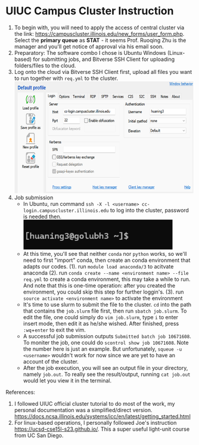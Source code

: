 # UIUC Campus Cluster Instruction
1. To begin with, you will need to apply the access of central cluster via the link: https://campuscluster.illinois.edu/new_forms/user_form.php. Select the __primary queue__ as __STAT__ - it seems Prof. Ruoqing Zhu is the manager and you'll get notice of approval via his email soon.
2. Preparatory: The software combo I chose is Ubuntu Windows (Linux-based) for submitting jobs, and Bitverse SSH Client for uploading folders/files to the cloud.
3. Log onto the cloud via Bitverse SSH Client first, upload all files you want to run together with `req.yml` to the cluster. <img src="g2.png" width="500" height="300">
4. Job submission
   - In Ubuntu, run command `ssh -X -l <username> cc-login.campuscluster.illinois.edu` to log into the cluster, password is needed then. <img src="g1.png" width="400" height="80">
   - At this time, you'll see that neither `conda` nor `python` works, so we'll need to first "import" conda, then create an conda environment that adapts our codes.
     (1). run `module load anaconda/3` to acitvate anaconda
     (2). run `conda create --name <environment name> --file req.yml` to create a conda environment, this may take a while to run. And note that this is one-time operation: after you created the environment, you could skip this step for further loggin's.
     (3). run `source activate <environment name>` to activate the environment
   - It's time to use slurm to submit the file to the cluster. `cd` into the path that contains the `job.slurm` file first, then run `sbatch job.slurm`. To edit the file, one could simply do `vim job.slurm`, type `i` to enter insert mode, then edit it as he/she wished. After finished, press `:wq`+`enter` to exit the vim.
   - A successful job submission outputs `Submitted batch job 10671608`. To moniter the job, one could do `scontrol show job 10671608`. Note the number here is just an example. But unfortunately, `squeue -u <username>` wouldn't work for now since we are yet to have an account of the cluster.
   - After the job execution, you will see an output file in your directory, namely `job.out`. To really see the result/output, running `cat job.out` would let you view it in the terminal.

References:
1. I followed UIUC official cluster tutorial to do most of the work, my personal documentation was a simplified/direct version. https://docs.ncsa.illinois.edu/systems/icc/en/latest/getting_started.html
2. For linux-based operations, I personally followed Joe's instruction https://ucsd-cse15l-s23.github.io/. This a super useful light-unit course from UC San Diego.
